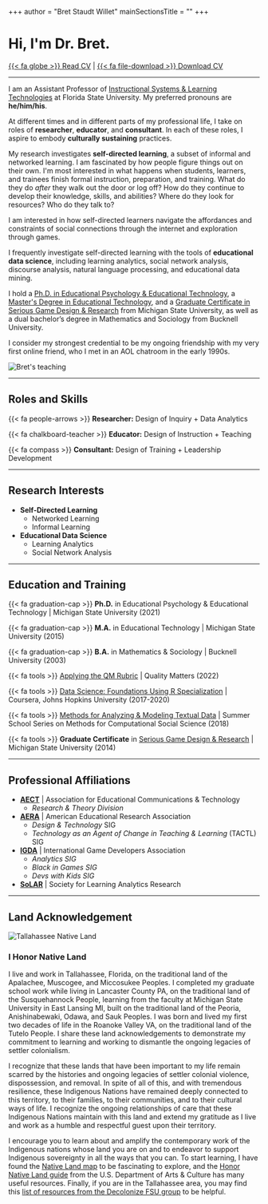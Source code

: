 +++
author = "Bret Staudt Willet"
mainSectionsTitle = ""
+++

# Hi, I'm Dr. Bret.

[{{< fa globe >}} Read CV](cv/) | 
[{{< fa file-download >}} Download CV](https://www.fsu.edu/cvdb/KSTAUDTWILLET.rtf?0=)

---

I am an Assistant Professor of [Instructional Systems & Learning Technologies](https://education.fsu.edu/instructional-systems-and-learning-technologies) at Florida State University. My preferred pronouns are **he/him/his**.

At different times and in different parts of my professional life, I take on roles of **researcher**, **educator**, and **consultant**. In each of these roles, I aspire to embody **culturally sustaining** practices.

My research investigates **self-directed learning**, a subset of informal and networked learning. I am fascinated by how people figure things out on their own. I'm most interested in what happens when students, learners, and trainees finish formal instruction, preparation, and training. What do they do *after* they walk out the door or log off? How do they continue to develop their knowledge, skills, and abilities? Where do they look for resources? Who do they talk to? 

I am interested in how self-directed learners navigate the affordances and constraints of social connections through the internet and exploration through games.

I frequently investigate self-directed learning with the tools of **educational data science**, including learning analytics, social network analysis, discourse analysis, natural language processing, and educational data mining.

I hold a [Ph.D. in Educational Psychology & Educational Technology](https://education.msu.edu/cepse/epet/), a [Master's Degree in Educational Technology](https://education.msu.edu/cepse/maet/), and a [Graduate Certificate in Serious Game Design & Research](https://comartsci.msu.edu/academics/academic-departments/media-information/graduate/serious-game-design-ma-certificate) from Michigan State University, as well as a dual bachelor’s degree in Mathematics and Sociology from Bucknell University. 

I consider my strongest credential to be my ongoing friendship with my very first online friend, who I met in an AOL chatroom in the early 1990s.

![Bret's teaching](/images/bretsw-teaching.jpg)

---

## Roles and Skills

{{< fa people-arrows >}} **Researcher:** Design of Inquiry + Data Analytics

{{< fa chalkboard-teacher >}} **Educator:** Design of Instruction + Teaching

{{< fa compass >}} **Consultant:** Design of Training + Leadership Development

---

## Research Interests

- **Self-Directed Learning**
  - Networked Learning
  - Informal Learning
- **Educational Data Science**
  - Learning Analytics
  - Social Network Analysis

---

## Education and Training

{{< fa graduation-cap >}} **Ph.D.** in Educational Psychology & Educational Technology | Michigan State University (2021)

{{< fa graduation-cap >}} **M.A.** in Educational Technology | Michigan State University (2015)

{{< fa graduation-cap >}} **B.A.** in Mathematics & Sociology | Bucknell University (2003)

{{< fa tools >}} [Applying the QM Rubric](https://www.qualitymatters.org/professional-development/workshops/higher-ed-appqmr) | Quality Matters (2022)

{{< fa tools >}} [Data Science: Foundations Using R Specialization](https://www.coursera.org/specializations/data-science-foundations-r) | Coursera, Johns Hopkins University (2017-2020)

{{< fa tools >}} [Methods for Analyzing & Modeling Textual Data](http://summerschool.computationalsocialscience.eu/2018/) | Summer School Series on Methods for Computational Social Science (2018)

{{< fa tools >}} **Graduate Certificate** in [Serious Game Design & Research](https://comartsci.msu.edu/academics/academic-departments/media-information/graduate/serious-games-graduate-certificate) | Michigan State University (2014)

---

## Professional Affiliations

- [**AECT**](https://aect.org/) | Association for Educational Communications & Technology
  - *Research & Theory Division*
- [**AERA**](https://www.aera.net/) | American Educational Research Association
  - *Design & Technology* SIG
  - *Technology as an Agent of Change in Teaching & Learning* (TACTL) SIG  
- [**IGDA**](https://igda.org/) | International Game Developers Association
  - *Analytics SIG*
  - *Black in Games SIG*
  - *Devs with Kids SIG*
- [**SoLAR**](https://www.solaresearch.org/) | Society for Learning Analytics Research

---

## Land Acknowledgement

![Tallahassee Native Land](/images/land.png)

### I Honor Native Land

I live and work in Tallahassee, Florida, on the traditional land of the Apalachee, Muscogee, and Miccosukee Peoples. I completed my graduate school work while living in Lancaster County PA, on the traditional land of the Susquehannock People, learning from the faculty at Michigan State University in East Lansing MI, built on the traditional land of the Peoria, Anishinabewaki, Odawa, and Sauk Peoples. I was born and lived my first two decades of life in the Roanoke Valley VA, on the traditional land of the Tutelo People. I share these land acknowledgements to demonstrate my commitment to learning and working to dismantle the ongoing legacies of settler colonialism. 

I recognize that these lands that have been important to my life remain scarred by the histories and ongoing legacies of settler colonial violence, dispossession, and removal. In spite of all of this, and with tremendous resilience, these Indigenous Nations have remained deeply connected to this territory, to their families, to their communities, and to their cultural ways of life. I recognize the ongoing relationships of care that these Indigenous Nations maintain with this land and extend my gratitude as I live and work as a humble and respectful guest upon their territory. 

I encourage you to learn about and amplify the contemporary work of the Indigenous nations whose land you are on and to endeavor to support Indigenous sovereignty in all the ways that you can. To start learning, I have found the [Native Land map](https://native-land.ca/) to be fascinating to explore, and the [Honor Native Land guide](https://usdac.us/nativeland) from the U.S. Department of Arts & Culture has many useful resources. Finally, if you are in the Tallahassee area, you may find this [list of resources from the Decolonize FSU group](https://linktr.ee/decolonizefsu) to be helpful.
